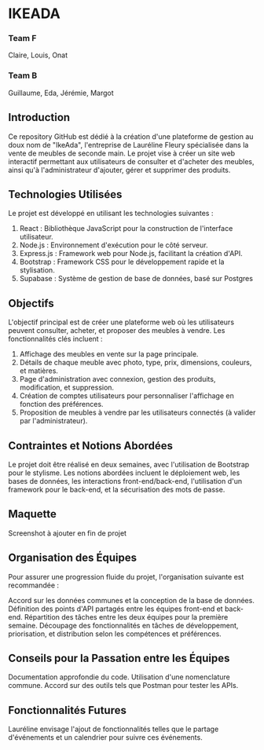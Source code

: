 # IKEADA

### Team F 
Claire, Louis, Onat

### Team B 
Guillaume, Eda, Jérémie, Margot 

## Introduction
Ce repository GitHub est dédié à la création d'une plateforme de gestion au doux nom de "IkeAda", l'entreprise de Lauréline Fleury spécialisée dans la vente de meubles de seconde main. Le projet vise à créer un site web interactif permettant aux utilisateurs de consulter et d'acheter des meubles, ainsi qu'à l'administrateur d'ajouter, gérer et supprimer des produits.

## Technologies Utilisées
Le projet est développé en utilisant les technologies suivantes :

1. React : Bibliothèque JavaScript pour la construction de l'interface utilisateur.
2. Node.js : Environnement d'exécution pour le côté serveur.
3. Express.js : Framework web pour Node.js, facilitant la création d'API.
4. Bootstrap : Framework CSS pour le développement rapide et la stylisation.
5. Supabase : Système de gestion de base de données, basé sur Postgres

## Objectifs
L'objectif principal est de créer une plateforme web où les utilisateurs peuvent consulter, acheter, et proposer des meubles à vendre. Les fonctionnalités clés incluent :

1. Affichage des meubles en vente sur la page principale.
2. Détails de chaque meuble avec photo, type, prix, dimensions, couleurs, et matières.
3. Page d'administration avec connexion, gestion des produits, modification, et suppression.
4. Création de comptes utilisateurs pour personnaliser l'affichage en fonction des préférences.
5. Proposition de meubles à vendre par les utilisateurs connectés (à valider par l'administrateur).

## Contraintes et Notions Abordées
Le projet doit être réalisé en deux semaines, avec l'utilisation de Bootstrap pour le stylisme. Les notions abordées incluent le déploiement web, les bases de données, les interactions front-end/back-end, l'utilisation d'un framework pour le back-end, et la sécurisation des mots de passe.

## Maquette 

Screenshot à ajouter en fin de projet 

## Organisation des Équipes
Pour assurer une progression fluide du projet, l'organisation suivante est recommandée :

Accord sur les données communes et la conception de la base de données.
Définition des points d'API partagés entre les équipes front-end et back-end.
Répartition des tâches entre les deux équipes pour la première semaine.
Découpage des fonctionnalités en tâches de développement, priorisation, et distribution selon les compétences et préférences.

## Conseils pour la Passation entre les Équipes
Documentation approfondie du code.
Utilisation d'une nomenclature commune.
Accord sur des outils tels que Postman pour tester les APIs.

## Fonctionnalités Futures
Lauréline envisage l'ajout de fonctionnalités telles que le partage d'événements et un calendrier pour suivre ces événements.

